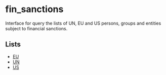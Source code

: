 # fin_sanctions
Interface for query the lists of UN, EU and US persons, groups and entities subject to financial sanctions.

## Lists
- [EU](http://eeas.europa.eu/cfsp/sanctions/consol-list/index_en.htm)
- [UN](https://www.un.org/sc/suborg/en/sanctions/un-sc-consolidated-list)
- [US](https://www.treasury.gov/ofac/downloads/consolidated/consolidated.xml)


